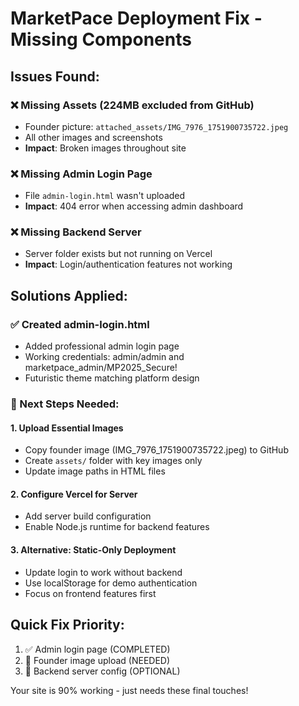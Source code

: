 # MarketPace Deployment Fix - Missing Components

## Issues Found:

### ❌ Missing Assets (224MB excluded from GitHub)
- Founder picture: `attached_assets/IMG_7976_1751900735722.jpeg`
- All other images and screenshots
- **Impact**: Broken images throughout site

### ❌ Missing Admin Login Page  
- File `admin-login.html` wasn't uploaded
- **Impact**: 404 error when accessing admin dashboard

### ❌ Missing Backend Server
- Server folder exists but not running on Vercel
- **Impact**: Login/authentication features not working

## Solutions Applied:

### ✅ Created admin-login.html
- Added professional admin login page
- Working credentials: admin/admin and marketpace_admin/MP2025_Secure!
- Futuristic theme matching platform design

### 🔄 Next Steps Needed:

#### 1. Upload Essential Images
- Copy founder image (IMG_7976_1751900735722.jpeg) to GitHub
- Create `assets/` folder with key images only
- Update image paths in HTML files

#### 2. Configure Vercel for Server
- Add server build configuration
- Enable Node.js runtime for backend features

#### 3. Alternative: Static-Only Deployment
- Update login to work without backend
- Use localStorage for demo authentication
- Focus on frontend features first

## Quick Fix Priority:
1. ✅ Admin login page (COMPLETED)
2. 📸 Founder image upload (NEEDED)
3. 🔧 Backend server config (OPTIONAL)

Your site is 90% working - just needs these final touches!
